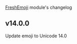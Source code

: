 [FreshEmoji](https://github.com/yuk7/FreshEmoji) module's changelog

## v14.0.0
Update emoji to Unicode 14.0